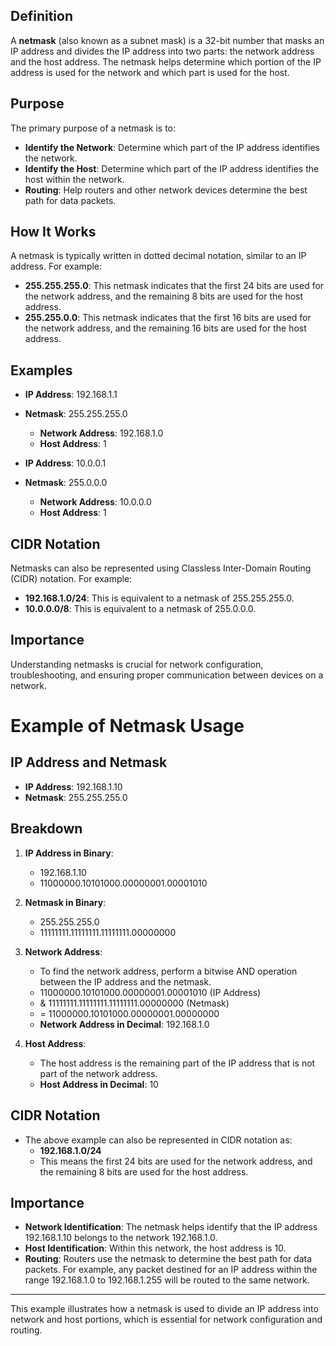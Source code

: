 ## Definition
A **netmask** (also known as a subnet mask) is a 32-bit number that masks an IP address and divides the IP address into two parts: the network address and the host address. The netmask helps determine which portion of the IP address is used for the network and which part is used for the host.

## Purpose
The primary purpose of a netmask is to:
- **Identify the Network**: Determine which part of the IP address identifies the network.
- **Identify the Host**: Determine which part of the IP address identifies the host within the network.
- **Routing**: Help routers and other network devices determine the best path for data packets.

## How It Works
A netmask is typically written in dotted decimal notation, similar to an IP address. For example:
- **255.255.255.0**: This netmask indicates that the first 24 bits are used for the network address, and the remaining 8 bits are used for the host address.
- **255.255.0.0**: This netmask indicates that the first 16 bits are used for the network address, and the remaining 16 bits are used for the host address.

## Examples
- **IP Address**: 192.168.1.1
- **Netmask**: 255.255.255.0
  - **Network Address**: 192.168.1.0
  - **Host Address**: 1

- **IP Address**: 10.0.0.1
- **Netmask**: 255.0.0.0
  - **Network Address**: 10.0.0.0
  - **Host Address**: 1

## CIDR Notation
Netmasks can also be represented using Classless Inter-Domain Routing (CIDR) notation. For example:
- **192.168.1.0/24**: This is equivalent to a netmask of 255.255.255.0.
- **10.0.0.0/8**: This is equivalent to a netmask of 255.0.0.0.

## Importance
Understanding netmasks is crucial for network configuration, troubleshooting, and ensuring proper communication between devices on a network.

# Example of Netmask Usage

## IP Address and Netmask
- **IP Address**: 192.168.1.10
- **Netmask**: 255.255.255.0

## Breakdown
1. **IP Address in Binary**:
   - 192.168.1.10
   - 11000000.10101000.00000001.00001010

2. **Netmask in Binary**:
   - 255.255.255.0
   - 11111111.11111111.11111111.00000000

3. **Network Address**:
   - To find the network address, perform a bitwise AND operation between the IP address and the netmask.
   - 11000000.10101000.00000001.00001010 (IP Address)
   - & 11111111.11111111.11111111.00000000 (Netmask)
   - = 11000000.10101000.00000001.00000000
   - **Network Address in Decimal**: 192.168.1.0

4. **Host Address**:
   - The host address is the remaining part of the IP address that is not part of the network address.
   - **Host Address in Decimal**: 10

## CIDR Notation
- The above example can also be represented in CIDR notation as:
  - **192.168.1.0/24**
  - This means the first 24 bits are used for the network address, and the remaining 8 bits are used for the host address.

## Importance
- **Network Identification**: The netmask helps identify that the IP address 192.168.1.10 belongs to the network 192.168.1.0.
- **Host Identification**: Within this network, the host address is 10.
- **Routing**: Routers use the netmask to determine the best path for data packets. For example, any packet destined for an IP address within the range 192.168.1.0 to 192.168.1.255 will be routed to the same network.

---

This example illustrates how a netmask is used to divide an IP address into network and host portions, which is essential for network configuration and routing.